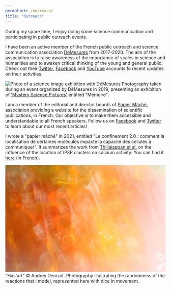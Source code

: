 ```yaml
---
permalink: /outreach/
title: "Outreach"
---
```


During my spare time, I enjoy doing some science communication and participating in public outreach events. 

I have been an active member of the French public outreach and science communication association [DéMesures](https://demesures.jimdo.com/) from 2017-2020. The aim of the association is to raise awareness of the importance of scales in science and humanities and to awaken critical thinking of the young and general public. Check out their [Twitter](https://twitter.com/DMesures), [Facebook](https://www.facebook.com/DMesures/?hc_ref=ARSZ-Ig1maGPB6uumgyP2A9Q4uq1yoVLq4fU--GujY9oDTHyql0jWP7Kqmzs2Od6BXY) and [YouTube](https://www.youtube.com/channel/UCIn3CucWk1mLgbzE0noO2Iw/videos) accounts fo recent updates on their activities.

![Photo of a science image exhibition with DéMesures](/images/outreach/exhibition-DéMesures.jpg)
Photography taken during an event organized by DéMesures in 2019, presenting an exhibition of ['Mystery Science Pictures'](https://demesures.jimdo.com/mscipic/) entitled "Mémoire".

I am a member of the editorial and director boards of [Papier Mâché](https://papiermachesciences.org/), association providing a website for the dissemination of scientific publications, in French. Our objective is to make them accessible and understandable to all French speakers. Follow us on [Facebook](https://www.facebook.com/papiermachesciences/) and [Twitter](https://twitter.com/PapierMache_Sci) to learn about our most recent articles!

I wrote a "papier mâché" in 2021, entitled "Le confinement 2.0 : comment la localisation de certaines molécules impacte la capacité des cellules à communiquer". It summarizes the work from [Thillaiappan et al.](https://www.nature.com/articles/s41467-017-01644-8) on the influence of the location of IP3R clusters on calcium activity. You can find it [here](https://papiermachesciences.org/2021/02/21/le-confinement-2-0-comment-la-localisation-de-certaines-molecules-impacte-la-capacite-des-cellules-a-communiquer/?v=C) (in French).


![Artistic photo of thrown dice](/images/outreach/dice-artscience-denizot.jpg)
"Has'art" &copy; Audrey Denizot. Photography illustrating the randomness of the reactions that I model, represented here with dice in movement.
